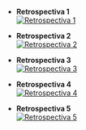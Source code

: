 - **Retrospectiva 1**<br>
<a href="https://ibb.co/zX5D7mb"><img src="https://i.ibb.co/PcY09r4/Retrospectiva1.png" alt="Retrospectiva 1" border="0"></a>

- **Retrospectiva 2**<br>
<a href="https://ibb.co/1X52HSP"><img src="https://i.ibb.co/mywzQx2/Retrospectiva2.png" alt="Retrospectiva 2" border="0"></a>

- **Retrospectiva 3**<br>
<a href="https://ibb.co/QJHLhzm"><img src="https://i.ibb.co/b6vTYqd/Retrospectiva-3.png" alt="Retrospectiva 3" border="0"></a>

- **Retrospectiva 4**<br>
<a href="https://ibb.co/bHT8N0d"><img src="https://i.ibb.co/KNd3VPy/Retrospectiva4.png" alt="Retrospectiva 4" border="0"></a>

- **Retrospectiva 5**<br>
<a href="https://ibb.co/kSDSZTF"><img src="https://i.ibb.co/MC1CdHL/Captura-de-pantalla-91.png" alt="Retrospectiva 5" border="0"></a>
